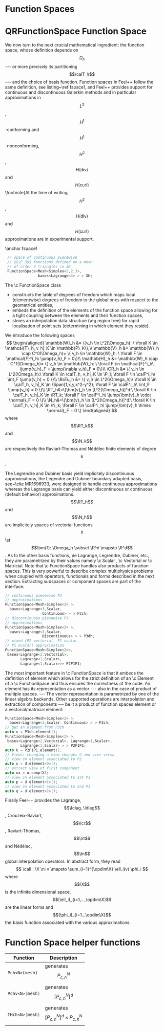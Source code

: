 Function Spaces
===============





# QRFunctionSpace Function Space

We now turn to the next crucial mathematical ingredient: the function space,
whose definition depends on $$\Omega_h$$ --- or more precisely its partitioning
$$\calT_h$$ --- and the choice of basis function. Function spaces in Feel++
follow the same definition, see listing~\ref fspace1, and Feel++ provides
support for continuous and discontinuous Galerkin methods and in particular
approximations in $$L^2$$, $$H^1$$-conforming and $$H^1$$-nonconforming, $$H^2$$,
$$H(\mathrm{div})$$ and $$H(\mathrm{curl})$$\footnote{At the time of writing, $$H^2$$,
$$H(\mathrm{div})$$ and $$H(\mathrm{curl})$$ approximations are in experimental
support.

\anchor fspace1
```cpp
 // space of continuous piecewise
 // $$\P_3$$ functions defined on a mesh
 // of order 2 triangles in 3D
 FunctionSpace<Mesh<Simplex<2,2,3>,
               bases<Lagrange<3> > > Xh;
```


The \c FunctionSpace class

 -  constructs the table of degrees of freedom which maps local (elementwise) degrees of
  freedom to the global ones with respect to the geometrical entities,
 -  embeds the definition of the elements of the function space allowing for a
  tight coupling between the elements and their function spaces,
 -  stores an interpolation data structure (\eg region tree) for rapid
  localisation of point sets (determining in which element they reside).


We introduce the following spaces
$$
  \begin{aligned}
    \mathbb{W}_h &= \{v_h \in L^2(\Omega_h): \ \forall K \in \mathcal{T}_h, v_h|_K
    \in \mathbb{P}_K\},\\
    \mathbb{V}_h &= \mathbb{W}_h \cap C^0(\Omega_h)= \{ v_h \in \mathbb{W}_h: \ \forall F \in
    \mathcal{F}^i_h\ \jump{v_h}_F = 0\}\\
    \mathbb{H}_h &= \mathbb{W}_h \cap C^1(\Omega_h)= \{ v_h \in \mathbb{W}_h: \ \forall F \in
    \mathcal{F}^i_h\ \jump{v_h}_F = \jump{\nabla v_h}_F = 0\}\\
    \CR_h &= \{ v_h \in L^2(\Omega_h):\ \forall K \in \calT_h, v_h|_K \in
    \P_1; \forall F \in \calF^i_h\ \int_F \jump{v_h} = 0 \}\\
    \RaTu_h &= \{ v_h \in L^2(\Omega_h):\ \forall K \in \calT_h, v_h|_K \in
    \Span{1,x,y,x^2-y^2}; \forall F \in \calF^i_h\ \int_F \jump{v_h} = 0 \}\\
    \RT_h&=\{\bm{v}_h \in [L^2(\Omega_h)]^d:\ \forall K \in \calT_h, v_h|_K \in
    \RT_k; \forall F \in \calF^i_h\ \jump{\bm{v}_h \cdot \normal}_F = 0 \}\\
    \N_h&=\{\bm{v}_h \in [L^2(\Omega_h)]^d:\ \forall K \in \calT_h, v_h|_K \in
    \N_k; \forall F \in \calF^i_h\ \jump{\bm{v}_h \times \normal}_F = 0 \}
  \end{aligned}
$$
where $$\RT_k$$ and $$\N_k$$ are respectively the Raviart-Thomas and N&eacute;d&eacute;lec finite
elements of degree $$k$$.

The Legrendre and Dubiner basis yield implicitely discontinuous
approximations, the Legendre and Dubiner boundary adapted basis,
see~\cite MR1696933, were designed to handle continuous approximations
whereas the Lagrange basis can yield either discontinuous or continuous
(default behavior) approximations.  $$\RT_h$$ and $$\N_h$$ are implicitely spaces
of vectorial functions $$\bm{f}$$ \st $$\bm{f}: \Omega_h \subset \R^d \mapsto
\R^d$$. As to the other basis functions, \ie Lagrange, Legrendre, Dubiner,
etc., they are parametrized by their values namely \c Scalar ,
\c Vectorial or \c Matricial.  Note that
\c FunctionSpace handles also products of function spaces.  This is
very powerful to describe complex multiphysics problems when coupled with
operators, functionals and forms described in the next section. Extracting
subspaces or component spaces are part of the interface.

```cpp
// continuous piecewise P3
// approximations
FunctionSpace<Mesh<Simplex<2> >,
  bases<Lagrange<3,Scalar,
                 Continuous> > > P3ch;
// discontinuous piecewise P3
// approximations
FunctionSpace<Mesh<Simplex<2> >,
  bases<Lagrange<3,Scalar,
                 Discontinuous> > > P3dh;
// mixed (P2 vectorial, P1 scalar,
// P1 Scalar) approximation
FunctionSpace<Mesh<Simplex<2>>,
 bases<Lagrange<2,Vectorial>,
       Lagrange<1,Scalar>,
       Lagrange<1,Scalar>>> P2P1P1;
```

The most important feature in \c FunctionSpace is that it embeds the
definition of element which allows for the strict definition of an \c
Element of a \c FunctionSpace and thus ensures the correctness of the
code.  An element has its representation as a vector --- also in the
case of product of multiple spaces. --- The vector representation is
parametrized by one of the linear algebra backends. Other supported
operations are interpolation and extraction of components --- be it a
product of function spaces element or a vectorial/matricial element:

```cpp
FunctionSpace<Mesh<Simplex<2> >,
  bases<Lagrange<3,Scalar, Continuous> > > P3ch;
// get an element from P3ch
auto u = P3ch.element();
FunctionSpace<Mesh<Simplex<2> >,
 bases<Lagrange<2,Vectorial>, Lagrange<1,Scalar>,
       Lagrange<1,Scalar> > > P2P1P1;
auto U = P2P1P1.element();
// Views: changing a view changes U and vice versa
// view on element associated to P2
auto u = U.element<0>();
// extract view of first component
auto ux = u.comp(X);
// view on element associated to 1st P1
auto p = U.element<1>();
// view on element associated to 2nd P1
auto q = U.element<2>();
```

Finally Feel++ provides the Lagrange, $$\Iclag, \Idlag$$, Crouzeix-Raviart, $$\Icr$$,
Raviart-Thomas, $$\Irt$$ and N&eacute;d&eacute;lec, $$\In$$ global interpolation operators.
In abstract form, they read
$$
  \calI : \X \ni v \mapsto \sum_{i=1}^{\opdim\X} \ell_i(v) \phi_i
$$
where $$\X$$ is the infinite dimensional space, $$(\ell_i)_{i=1,...,\opdim\X}$$ are
the linear forms and $$(\phi_i)_{i=1...\opdim\X}$$ the basis function associated
with the various approximations.

# Function Space helper functions

Function        | Description
----------------|------------------------------
`Pch<N>(mesh)`  | generates $$P^N_{c,h}$$
`Pchv<N>(mesh)` | generates $$[P^N_{c,h}]^d$$
`THch<N>(mesh)` | generates $$[P^N_{c,h}]^d \times P^N_{c,h}$$

